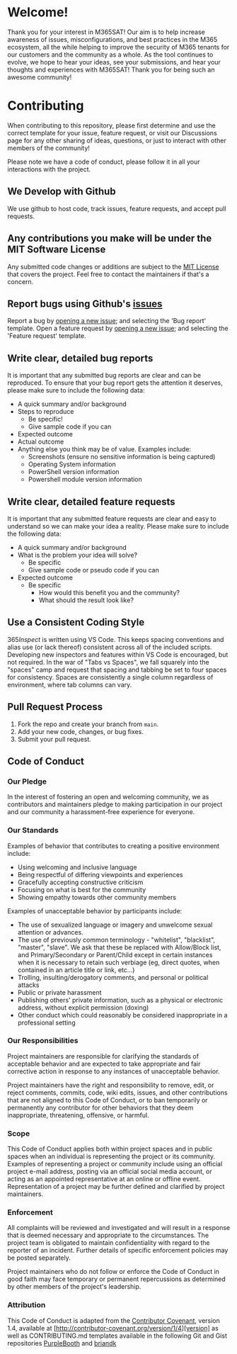 # Welcome!
Thank you for your interest in M365SAT!
Our aim is to help increase awareness of issues, misconfigurations, and best practices in the M365 ecosystem,
all the while helping to improve the security of M365 tenants for our customers and the community as a whole. 
As the tool continues to evolve, we hope to hear your ideas, see your submissions, and hear your thoughts and experiences with M365SAT!
Thank you for being such an awesome community!

# Contributing

When contributing to this repository, please first determine and use the correct template for your issue, feature request,
or visit our Discussions page for any other sharing of ideas, questions, or just to interact with other members of the community!

Please note we have a code of conduct, please follow it in all your interactions with the project.

## We Develop with Github
We use github to host code, track issues, feature requests, and accept pull requests.

## Any contributions you make will be under the MIT Software License
Any submitted code changes or additions are subject to the [MIT License](http://choosealicense.com/licenses/mit/) that covers the project. Feel free to contact the maintainers if that's a concern.

## Report bugs using Github's [issues](https://github.com/asterictnl-lvdw/M365SAT/issues)
Report a bug by [opening a new issue](); and selecting the 'Bug report' template.
Open a feature request by [opening a new issue](); and selecting the 'Feature request' template.

## Write clear, detailed bug reports
It is important that any submitted bug reports are clear and can be reproduced. To ensure that your bug report gets the attention it deserves, please make sure to include the following data:

- A quick summary and/or background
- Steps to reproduce
  - Be specific!
  - Give sample code if you can
- Expected outcome
- Actual outcome
- Anything else you think may be of value. Examples include:
  - Screenshots (ensure no sensitive information is being captured)
  - Operating System information
  - PowerShell version information
  - Powershell module version information

## Write clear, detailed feature requests
It is important that any submitted feature requests are clear and easy to understand so we can make your idea a reality. Please make sure to include the following data:

- A quick summary and/or background
- What is the problem your idea will solve?
  - Be specific
  - Give sample code or pseudo code if you can
- Expected outcome
  - Be specific 
    - How would this benefit you and the community?
    - What should the result look like?

## Use a Consistent Coding Style
365*Inspect* is written using VS Code. This keeps spacing conventions and alias use (or lack thereof) consistent across all of the included scripts.
Developing new inspectors and features within VS Code is encouraged, but not required.
In the war of "Tabs vs Spaces", we fall squarely into the "spaces" camp and request that spacing and tabbing be set to four spaces for consistency.
Spaces are consistently a single column regardless of environment, where tab columns can vary.

## Pull Request Process

1. Fork the repo and create your branch from `main`.
2. Add your new code, changes, or bug fixes.
3. Submit your pull request.


## Code of Conduct

### Our Pledge

In the interest of fostering an open and welcoming community, we as
contributors and maintainers pledge to making participation in our project and
our community a harassment-free experience for everyone.

### Our Standards

Examples of behavior that contributes to creating a positive environment
include:

* Using welcoming and inclusive language
* Being respectful of differing viewpoints and experiences
* Gracefully accepting constructive criticism
* Focusing on what is best for the community
* Showing empathy towards other community members

Examples of unacceptable behavior by participants include:

* The use of sexualized language or imagery and unwelcome sexual attention or
advances.
* The use of previously common terminology - "whitelist", "blacklist", "master", "slave". 
We ask that these be replaced with Allow/Block list, and Primary/Secondary or Parent/Child 
except in certain instances when it is necessary to retain such verbiage (eg, direct quotes, when contained in an article title or link, etc...)
* Trolling, insulting/derogatory comments, and personal or political attacks
* Public or private harassment
* Publishing others' private information, such as a physical or electronic
  address, without explicit permission (doxing)
* Other conduct which could reasonably be considered inappropriate in a
  professional setting

### Our Responsibilities

Project maintainers are responsible for clarifying the standards of acceptable
behavior and are expected to take appropriate and fair corrective action in
response to any instances of unacceptable behavior.

Project maintainers have the right and responsibility to remove, edit, or
reject comments, commits, code, wiki edits, issues, and other contributions
that are not aligned to this Code of Conduct, or to ban temporarily or
permanently any contributor for other behaviors that they deem inappropriate,
threatening, offensive, or harmful.

### Scope

This Code of Conduct applies both within project spaces and in public spaces
when an individual is representing the project or its community. Examples of
representing a project or community include using an official project e-mail
address, posting via an official social media account, or acting as an appointed
representative at an online or offline event. Representation of a project may be
further defined and clarified by project maintainers.

### Enforcement
All complaints will be reviewed and investigated and will result in a response that
is deemed necessary and appropriate to the circumstances. The project team is
obligated to maintain confidentiality with regard to the reporter of an incident.
Further details of specific enforcement policies may be posted separately.

Project maintainers who do not follow or enforce the Code of Conduct in good
faith may face temporary or permanent repercussions as determined by other
members of the project's leadership.

### Attribution

This Code of Conduct is adapted from the [Contributor Covenant][homepage], version 1.4,
available at [http://contributor-covenant.org/version/1/4][version] as well as CONTRIBUTING.md templates
available in the following Git and Gist repositories [PurpleBooth](https://gist.github.com/PurpleBooth/b24679402957c63ec426) 
and [briandk](https://gist.github.com/briandk/3d2e8b3ec8daf5a27a62)

[homepage]: http://contributor-covenant.org
[version]: http://contributor-covenant.org/version/1/4/